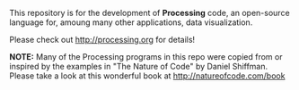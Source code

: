This repository is for the development of <b>Processing</b> code, an open-source language for, amoung many other applications, data visualization. 

Please check out http://processing.org for details!

<b>NOTE:</b> Many of the Processing programs in this repo were copied from or inspired by the examples in "The Nature of Code" by Daniel Shiffman. Please take a look at this wonderful book at http://natureofcode.com/book
